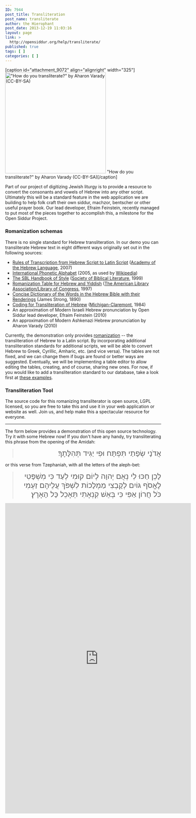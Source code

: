 ```yaml
---
ID: 7944
post_title: Transliteration
post_name: transliterate
author: the Hierophant
post_date: 2013-12-19 11:03:16
layout: page
link: >
  http://opensiddur.org/help/transliterate/
published: true
tags: [ ]
categories: [ ]
---
```

[caption id="attachment_9072" align="alignright" width="325"]<a href="http://opensiddur.org/wp-content/uploads/2013/12/transliterate-smaller-e1402671137301.png"><img src="http://opensiddur.org/wp-content/uploads/2013/12/transliterate-smaller-e1402671137301.png" alt="&quot;How do you transliterate?&quot; by Aharon Varady (CC-BY-SA)" width="325" height="325" class="size-full wp-image-9072" /></a> "How do you transliterate?" by Aharon Varady (CC-BY-SA)[/caption]

Part of our project of digitizing Jewish liturgy is to provide a resource to convert the consonants and vowels of Hebrew into any other script. Ultimately this will be a standard feature in the web application we are building to help folk craft their own siddur, machzor, bentscher or other useful prayer book. Our lead developer, Efraim Feinstein, recently managed to put most of the pieces together to accomplish this, a milestone for the Open Siddur Project. 

<h3>Romanization schemas</h3>

There is no single standard for Hebrew transliteration. In our demo you can transliterate Hebrew text in eight different ways originally set out in the following sources:
<ul>
        <li><a class="pdf" href="http://web.archive.org/web/20120308103431/http://hebrew-academy.huji.ac.il/hahlatot/TheTranscription/Documents/taatiq2007.pdf">Rules of Transcription from Hebrew Script to Latin Script</a> (<a href="http://web.archive.org/web/20100724065445/http://hebrew-academy.huji.ac.il:80/hahlatot/TheTranscription/Pages/taatiq.aspx">Academy of the Hebrew Language</a>, 2007)</li>
        <li><a class="pdf" href="https://en.wikipedia.org/wiki/File:IPA_chart_%28C%292005.pdf">International Phonetic Alphabet</a> (2005, as used by <a href="http://en.wikipedia.org/wiki/Wikipedia:IPA_for_Hebrew">Wikipedia</a>)
	<li><a class="pdf" href="http://opensiddur.org/wp-content/uploads/2010/07/SBL-Handbook-of-Style-Transliterating-and-Transcribing-Ancient-Texts.pdf">The SBL Handbook of Style</a> (<a href="http://www.sbl-site.org/publications/publishingwithsbl.aspx">Society of Biblical Literature</a>, 1999)</li>
        <li><a class="pdf" href="http://www.loc.gov/catdir/cpso/romanization/hebrew.pdf">Romanization Table for Hebrew and Yiddish</a> (<a href="http://www.loc.gov/catdir/cpso/roman.html">The American Library Association/Library of Congress</a>, 1997)</li>
	<li><a class="pdf" href="http://www.heraldmag.org/olb/Contents/dictionaries/SHebrew.pdf">Concise Dictionary of the Words in the Hebrew Bible with their Renderings</a> (James Strong, 1890)</li>
	<li><a href="http://ccat.sas.upenn.edu/beta/key.html">Coding for Transliteration of Hebrew</a> (<a href="http://www.wts.edu/resources/alangroves/grovesprojects.html">Michigan-Claremont</a>, 1984)</li>
        <li>An approximation of Modern Israeli Hebrew pronunciation by Open Siddur lead developer, Efraim Feinstein (2010)</li>
        <li>An approximation of Modern Ashkenazi Hebrew pronunciation by Aharon Varady (2010)</li>
</ul>

Currently, the demonstration only provides <a href="http://en.wikipedia.org/wiki/Romanization_of_Hebrew">romanization</a> -- the transliteration of Hebrew to a Latin script. By incorporating additional transliteration standards for additional scripts, we will be able to convert Hebrew to Greek, Cyrillic, Amharic, etc. (and vice versa). The tables are not fixed, and we can change them if bugs are found or better ways are suggested.  Eventually, we will be implementing a table editor to allow editing the tables, creating, and of course, sharing new ones. For now, if you would like to add a transliteration standard to our database, take a look first at <a href="http://web.archive.org/web/20160504154729/http://jewishliturgy.googlecode.com:80/svn/branches/efraim/data/global/transliteration/">these examples</a>.

<h3>Transliteration Tool</h3>

The source code for this romanizing transliterator is open source, LGPL licensed, so you are free to take this and use it in your web application or website as well. Join us, and help make this a spectacular resource for everyone. 
<hr>

The form below provides a demonstration of this open source technology. Try it with some Hebrew now! If you don't have any handy, try transliterating this phrase from the opening of the Amidah: 
<blockquote>
<div class="hebrew" style="text-align:right; font-size: x-large;"><span lang="he">אֲדֹנָי שְׂפָתַי תִּפְתָּח וּפִי יַגִּיד תְּהִלָּתֶךָ׃</span></div>
</blockquote>
or this verse from Tzephaniah, with all the letters of the aleph-bet:
<blockquote>
<div class="hebrew" style="text-align:right; font-size: x-large;"><span lang="he">
לָכֵן חַכּוּ לִי נְאֻם יְהוָה לְיוֹם קוּמִי לְעַד כִּי מִשְׁפָּטִי לֶאֱסֹף גּוֹיִם לְקָבְצִי מַמְלָכוֹת לִשְׁפֹּךְ עֲלֵיהֶם זַעְמִי כֹּל חֲרוֹן אַפִּי כִּי בְּאֵשׁ קִנְאָתִי תֵּאָכֵל כָּל הָאָרֶץ׃
</span></div>
</blockquote>

<iframe src="http://app.opensiddur.org/exist/apps/opensiddur-demos/translit/index.html" width="600" height="1000" frameborder="0" marginheight="0" marginwidth="0" scrolling="no">Loading...</iframe>